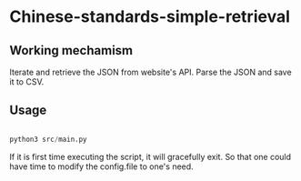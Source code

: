 # Chinese-standards-simple-retrieval

## Working mechamism

Iterate and retrieve the JSON from website's API. Parse the JSON and save it to CSV.

## Usage

```python

python3 src/main.py

```

If it is first time executing the script, it will gracefully exit. So that one could have time to modify the config.file to one's need.
